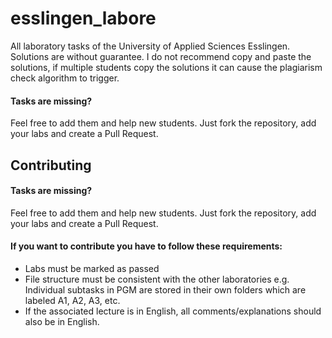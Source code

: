 # esslingen_labore
All laboratory tasks of the University of Applied Sciences Esslingen. Solutions are without guarantee. I do not recommend copy and paste the solutions, if multiple students copy the solutions it can cause the plagiarism check algorithm to trigger.

#### Tasks are missing? 
Feel free to add them and help new students.
Just fork the repository, add your labs and create a Pull Request.

## Contributing
#### Tasks are missing? 
Feel free to add them and help new students.
Just fork the repository, add your labs and create a Pull Request.
#### If you want to contribute you have to follow these requirements:
- Labs must be marked as passed
- File structure must be consistent with the other laboratories
    e.g. Individual subtasks in PGM are stored in their own folders which are labeled A1, A2, A3, etc.
- If the associated lecture is in English, all comments/explanations should also be in English.
